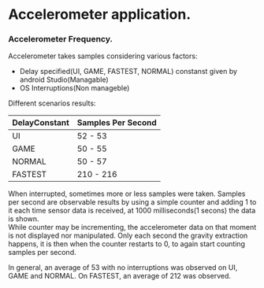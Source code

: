 # Accelerometer application.

### Accelerometer Frequency.

Accelerometer takes samples considering various factors: 
- Delay specified(UI, GAME, FASTEST, NORMAL) constanst given by android Studio(Managable)
- OS Interruptions(Non manageble)

Different scenarios results:

| DelayConstant | Samples Per Second	|
|---------------|------------------------
|	UI	|	52 - 53		|
|      GAME	|	50 - 55		|
|     NORMAL	|	50 - 57		|
|     FASTEST	|      210 - 216	|

When interrupted, sometimes more or less samples were taken.
Samples per second are observable results by using a simple counter and adding 1 to it
each time sensor data is received, at 1000 milliseconds(1 secons) the data is shown.  
While counter may be incrementing, the accelerometer data on that moment is not displayed nor manipulated.
Only each second the gravity extraction happens, it is then when the counter restarts to 0, to again
start counting samples per second.

In general, an average of 53 with no interruptions was observed on UI, GAME and NORMAL.
On FASTEST, an average of 212 was observed.

